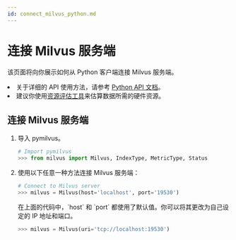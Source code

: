 ```yaml
---
id: connect_milvus_python.md
---
```


# 连接 Milvus 服务端

该页面将向你展示如何从 Python 客户端连接 Milvus 服务端。 

<div class="alert note">
<li>关于详细的 API 使用方法，请参考 <a href="https://github.com/milvus-io/pymilvus">Python API 文档</a>。</li>
<li>建议你使用<a href="https://milvus.io/tools/sizing">资源评估工具</a>来估算数据所需的硬件资源。</li>
</div>

## 连接 Milvus 服务端

1. 导入 pymilvus。

   ```python
   # Import pymilvus
   >>> from milvus import Milvus, IndexType, MetricType, Status
   ```

2. 使用以下任意一种方法连接 Milvus 服务端：

   ```python
   # Connect to Milvus server
   >>> milvus = Milvus(host='localhost', port='19530')
   ```

   <div class="alert note">
   在上面的代码中，`host` 和 `port` 都使用了默认值。你可以将其更改为自己设定的 IP 地址和端口。
   </div>

   ```python
   >>> milvus = Milvus(uri='tcp://localhost:19530')
   ```

